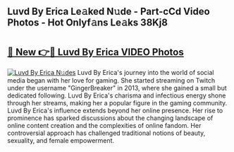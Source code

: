 ## Luvd By Erica Le𝚊ked N𝚞de - Part-cCd Video Photos - Hot Onlyf𝚊ns Le𝚊ks 38Kj8

# <h2><a href="http://ab98252.deff.icu/?id=Luvd+By+Erica">🔗 New 👉🔴 Luvd By Erica VIDEO Photos</a></h2>

[![Luvd By Erica N𝚞des](https://i.imgur.com/rIISA9y.gif)](http://ab98252.deff.icu/?id=Luvd+By+Erica)
Luvd By Erica's journey into the world of social media began with her love for gaming. She started streaming on Twitch under the username "GingerBreaker" in 2013, where she gained a small but dedicated following. Luvd By Erica's charisma and infectious energy shone through her streams, making her a popular figure in the gaming community. Luvd By Erica's influence extends beyond her online presence. Her rise to prominence has sparked discussions about the changing landscape of online content creation and the complexities of online fandom. Her controversial approach has challenged traditional notions of beauty, sexuality, and female empowerment.
